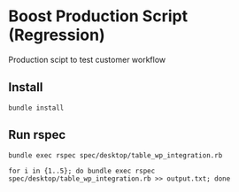 # Boost Production Script (Regression)
Production scipt to test customer workflow

## Install
```
bundle install

```

## Run rspec

`bundle exec rspec spec/desktop/table_wp_integration.rb`

`for i in {1..5}; do bundle exec rspec spec/desktop/table_wp_integration.rb >> output.txt; done`
